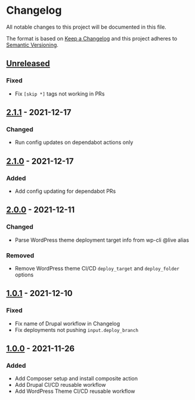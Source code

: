 # Changelog

All notable changes to this project will be documented in this file.

The format is based on [Keep a Changelog][keepachangelog] and this project
adheres to [Semantic Versioning][semver].

## [Unreleased]
### Fixed
- Fix `[skip *]` tags not working in PRs

## [2.1.1] - 2021-12-17
### Changed
- Run config updates on dependabot actions only

## [2.1.0] - 2021-12-17
### Added
- Add config updating for dependabot PRs

## [2.0.0] - 2021-12-11
### Changed
- Parse WordPress theme deployment target info from wp-cli @live alias

### Removed
- Remove WordPress theme CI/CD `deploy_target` and `deploy_folder` options

## [1.0.1] - 2021-12-10
### Fixed
- Fix name of Drupal workflow in Changelog
- Fix deployments not pushing `input.deploy_branch`

## [1.0.0] - 2021-11-26
### Added
- Add Composer setup and install composite action
- Add Drupal CI/CD reusable workflow
- Add WordPress Theme CI/CD reusable workflow

[Unreleased]: https://github.com/projectcosmic/gh-actions/compare/v2.1.1...2.x
[2.1.1]: https://github.com/projectcosmic/gh-actions/compare/v2.1.0...v2.1.1
[2.1.0]: https://github.com/projectcosmic/gh-actions/compare/v2.0.0...v2.1.0
[2.0.0]: https://github.com/projectcosmic/gh-actions/compare/v1.0.1...v2.0.0
[1.0.1]: https://github.com/projectcosmic/gh-actions/compare/v1.0.0...v1.0.1
[1.0.0]: https://github.com/projectcosmic/gh-actions/releases/tag/v1.0.0
[keepachangelog]: https://keepachangelog.com/
[semver]: https://semver.org/spec/v2.0.0.html
